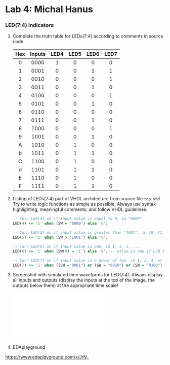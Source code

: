 # Lab 4: Michal Hanus

### LED(7:4) indicators

1. Complete the truth table for LEDs(7:4) according to comments in source code.

   | **Hex** | **Inputs** | **LED4** | **LED5** | **LED6** | **LED7** |
   | :-: | :-: | :-: | :-: | :-: | :-: |
   | 0 | 0000 | 1 | 0 | 0 | 0 |
   | 1 | 0001 | 0 | 0 | 1 | 1 |
   | 2 | 0010 | 0 | 0 | 0 | 1 |
   | 3 | 0011 | 0 | 0 | 1 | 0 |
   | 4 | 0100 | 0 | 0 | 0 | 1 |
   | 5 | 0101 | 0 | 0 | 1 | 0 |
   | 6 | 0110 | 0 | 0 | 0 | 0 |
   | 7 | 0111 | 0 | 0 | 1 | 0 |
   | 8 | 1000 | 0 | 0 | 0 | 1 |
   | 9 | 1001 | 0 | 0 | 1 | 0 |
   | A | 1010 | 0 | 1 | 0 | 0 |
   | b | 1011 | 0 | 1 | 1 | 0 |
   | C | 1100 | 0 | 1 | 0 | 0 |
   | d | 1101 | 0 | 1 | 1 | 0 |
   | E | 1110 | 0 | 1 | 0 | 0 |
   | F | 1111 | 0 | 1 | 1 | 0 | 


2. Listing of LEDs(7:4) part of VHDL architecture from source file `top.vhd`. Try to write logic functions as simple as possible. Always use syntax highlighting, meaningful comments, and follow VHDL guidelines:


    ```vhdl
   -- Turn LED(4) on if input value is equal to 0, ie "0000"
   LED(4) <= '1' when (SW = "0000") else '0';
   
   -- Turn LED(5) on if input value is greater than "1001", ie 10, 11, 12, ...
   LED(5) <= '1' when (SW > "1001") else '0';
   
   -- Turn LED(6) on if input value is odd, ie 1, 3, 5, ...
   LED(6) <= '1' when (SW(0) = '1') else '0'; -- value is odd if LSB is 1
   
   -- Turn LED(7) on if input value is a power of two, ie 1, 2, 4, or 8
   LED(7) <= '1' when ((SW ="0001") or (SW = "0010") or (SW = "0100") or (SW = "1000")) else '0';
    ```



3. Screenshot with simulated time waveforms for LED(7:4). Always display all inputs and outputs (display the inputs at the top of the image, the outputs below them) at the appropriate time scale!

   ![output.png](output.pgn)

4. EDAplayground

https://www.edaplayground.com/x/JrN_
